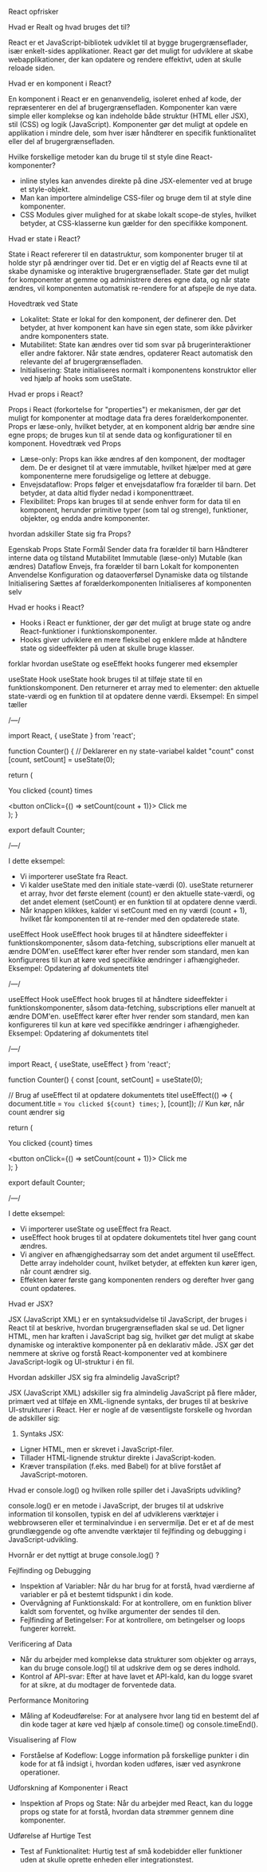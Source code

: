 React opfrisker

Hvad er Realt og hvad bruges det til?

React er et JavaScript-bibliotek udviklet  til at bygge brugergrænseflader, især enkelt-sides applikationer. React gør det muligt for udviklere at skabe webapplikationer, der kan opdatere og rendere effektivt, uden at skulle reloade siden.



Hvad er en komponent i React?

En komponent i React er en genanvendelig, isoleret enhed af kode, der repræsenterer en del af brugergrænsefladen. Komponenter kan være simple eller komplekse og kan indeholde både struktur (HTML eller JSX), stil (CSS) og logik (JavaScript). Komponenter gør det muligt at opdele en applikation i mindre dele, som hver især håndterer en specifik funktionalitet eller del af brugergrænsefladen.


Hvilke forskellige metoder kan du bruge til st style dine React-komponenter?

- inline styles kan anvendes direkte på dine JSX-elementer ved at bruge et style-objekt.
- Man kan importere almindelige CSS-filer og bruge dem til at style dine komponenter.
- CSS Modules giver mulighed for at skabe lokalt scope-de styles, hvilket betyder, at CSS-klasserne kun gælder for den specifikke komponent.


Hvad er state i React?

State i React refererer til en datastruktur, som komponenter bruger til at holde styr på ændringer over tid. Det er en vigtig del af Reacts evne til at skabe dynamiske og interaktive brugergrænseflader. State gør det muligt for komponenter at gemme og administrere deres egne data, og når state ændres, vil komponenten automatisk re-rendere for at afspejle de nye data.

Hovedtræk ved State
- Lokalitet: State er lokal for den komponent, der definerer den. Det betyder, at hver komponent kan have sin egen state, som ikke påvirker andre komponenters state.
- Mutabilitet: State kan ændres over tid som svar på brugerinteraktioner eller andre faktorer. Når state ændres, opdaterer React automatisk den relevante del af brugergrænsefladen.
- Initialisering: State initialiseres normalt i komponentens konstruktor eller ved hjælp af hooks som useState.



Hvad er props i React?

Props i React (forkortelse for "properties") er mekanismen, der gør det muligt for komponenter at modtage data fra deres forælderkomponenter. Props er læse-only, hvilket betyder, at en komponent aldrig bør ændre sine egne props; de bruges kun til at sende data og konfigurationer til en komponent.
Hovedtræk ved Props
- Læse-only: Props kan ikke ændres af den komponent, der modtager dem. De er designet til at være immutable, hvilket hjælper med at gøre komponenterne mere forudsigelige og lettere at debugge.
- Envejsdataflow: Props følger et envejsdataflow fra forælder til barn. Det betyder, at data altid flyder nedad i komponenttræet.
- Flexibilitet: Props kan bruges til at sende enhver form for data til en komponent, herunder primitive typer (som tal og strenge), funktioner, objekter, og endda andre komponenter.


hvordan adskiller State sig fra Props?

Egenskab	Props	State
Formål	Sender data fra forælder til barn	Håndterer interne data og tilstand
Mutabilitet	Immutable (læse-only)	Mutable (kan ændres)
Dataflow	Envejs, fra forælder til barn	Lokalt for komponenten
Anvendelse	Konfiguration og dataoverførsel	Dynamiske data og tilstande
Initialisering	Sættes af forælderkomponenten	Initialiseres af komponenten selv


Hvad er hooks i React?

- Hooks i React er funktioner, der gør det muligt at bruge state og andre React-funktioner i funktionskomponenter.
- Hooks giver udviklere en mere fleksibel og enklere måde at håndtere state og sideeffekter på uden at skulle bruge klasser.


forklar hvordan useState og eseEffekt hooks fungerer med eksempler


useState Hook
useState hook bruges til at tilføje state til en funktionskomponent. Den returnerer et array med to elementer: den aktuelle state-værdi og en funktion til at opdatere denne værdi.
Eksempel: En simpel tæller

/—/

import React, { useState } from 'react';

function Counter() {
  // Deklarerer en ny state-variabel kaldet "count"
  const [count, setCount] = useState(0);

  return (
    <div>
      <p>You clicked {count} times</p>
      <button onClick={() => setCount(count + 1)}>
        Click me
      </button>
    </div>
  );
}

export default Counter;

/—/

I dette eksempel:
* Vi importerer useState fra React.
* Vi kalder useState med den initiale state-værdi (0). useState returnerer et array, hvor det første element (count) er den aktuelle state-værdi, og det andet element (setCount) er en funktion til at opdatere denne værdi.
* Når knappen klikkes, kalder vi setCount med en ny værdi (count + 1), hvilket får komponenten til at re-render med den opdaterede state.


useEffect Hook
useEffect hook bruges til at håndtere sideeffekter i funktionskomponenter, såsom data-fetching, subscriptions eller manuelt at ændre DOM'en. useEffect kører efter hver render som standard, men kan konfigureres til kun at køre ved specifikke ændringer i afhængigheder.
Eksempel: Opdatering af dokumentets titel


/—/


useEffect Hook
useEffect hook bruges til at håndtere sideeffekter i funktionskomponenter, såsom data-fetching, subscriptions eller manuelt at ændre DOM'en. useEffect kører efter hver render som standard, men kan konfigureres til kun at køre ved specifikke ændringer i afhængigheder.
Eksempel: Opdatering af dokumentets titel

/—/

import React, { useState, useEffect } from 'react';

function Counter() {
  const [count, setCount] = useState(0);

  // Brug af useEffect til at opdatere dokumentets titel
  useEffect(() => {
    document.title = `You clicked ${count} times`;
  }, [count]); // Kun kør, når count ændrer sig

  return (
    <div>
      <p>You clicked {count} times</p>
      <button onClick={() => setCount(count + 1)}>
        Click me
      </button>
    </div>
  );
}

export default Counter;

/—/

I dette eksempel:
* Vi importerer useState og useEffect fra React.
* useEffect hook bruges til at opdatere dokumentets titel hver gang count ændres.
* Vi angiver en afhængighedsarray som det andet argument til useEffect. Dette array indeholder count, hvilket betyder, at effekten kun kører igen, når count ændrer sig.
* Effekten kører første gang komponenten renders og derefter hver gang count opdateres.


Hvad er JSX?


JSX (JavaScript XML) er en syntaksudvidelse til JavaScript, der bruges i React til at beskrive, hvordan brugergrænsefladen skal se ud. Det ligner HTML, men har kraften i JavaScript bag sig, hvilket gør det muligt at skabe dynamiske og interaktive komponenter på en deklarativ måde. JSX gør det nemmere at skrive og forstå React-komponenter ved at kombinere JavaScript-logik og UI-struktur i én fil.


Hvordan adskiller JSX sig fra almindelig JavaScript?

JSX (JavaScript XML) adskiller sig fra almindelig JavaScript på flere måder, primært ved at tilføje en XML-lignende syntaks, der bruges til at beskrive UI-strukturer i React. Her er nogle af de væsentligste forskelle og hvordan de adskiller sig:
1. Syntaks
JSX:
* Ligner HTML, men er skrevet i JavaScript-filer.
* Tillader HTML-lignende struktur direkte i JavaScript-koden.
* Kræver transpilation (f.eks. med Babel) for at blive forstået af JavaScript-motoren.


Hvad er console.log() og hvilken rolle spiller det i JavaSripts udvikling?

console.log() er en metode i JavaScript, der bruges til at udskrive information til konsollen, typisk en del af udviklerens værktøjer i webbrowseren eller et terminalvindue i en servermiljø. Det er et af de mest grundlæggende og ofte anvendte værktøjer til fejlfinding og debugging i JavaScript-udvikling.


Hvornår er det nyttigt at bruge console.log() ?

Fejlfinding og Debugging
- Inspektion af Variabler: Når du har brug for at forstå, hvad værdierne af variabler er på et bestemt tidspunkt i din kode.
- Overvågning af Funktionskald: For at kontrollere, om en funktion bliver kaldt som forventet, og hvilke argumenter der sendes til den.
- Fejlfinding af Betingelser: For at kontrollere, om betingelser og loops fungerer korrekt.

Verificering af Data
- Når du arbejder med komplekse data strukturer som objekter og arrays, kan du bruge console.log() til at udskrive dem og se deres indhold.
- Kontrol af API-svar: Efter at have lavet et API-kald, kan du logge svaret for at sikre, at du modtager de forventede data.

Performance Monitoring
- Måling af Kodeudførelse: For at analysere hvor lang tid en bestemt del af din kode tager at køre ved hjælp af console.time() og console.timeEnd().

Visualisering af Flow
- Forståelse af Kodeflow: Logge information på forskellige punkter i din kode for at få indsigt i, hvordan koden udføres, især ved asynkrone operationer.

Udforskning af Komponenter i React
- Inspektion af Props og State: Når du arbejder med React, kan du logge props og state for at forstå, hvordan data strømmer gennem dine komponenter.

Udførelse af Hurtige Test
- Test af Funktionalitet: Hurtig test af små kodebidder eller funktioner uden at skulle oprette enheden eller integrationstest.
